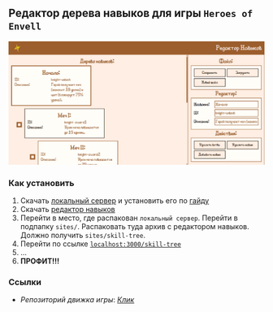 ## Редактор дерева навыков для игры `Heroes of Envell`

![Редактор](readme/screenshot.png)

### Как установить

1. Скачать [локальный сервер](https://github.com/Rul991/envell-tools-local-server/releases/latest) и установить его по [гайду](https://github.com/Rul991/envell-tools-local-server?tab=readme-ov-file#%D0%BA%D0%B0%D0%BA-%D0%B8%D1%81%D0%BF%D0%BE%D0%BB%D1%8C%D0%B7%D0%BE%D0%B2%D0%B0%D1%82%D1%8C)
2. Скачать [редактор навыков](https://github.com/Rul991/skill-tree-maker/releases/latest)
3. Перейти в место, где распакован `локальный сервер`. Перейти в подпапку `sites/`. Распаковать туда архив с редактором навыков. Должно получить `sites/skill-tree`.
4. Перейти по ссылке [`localhost:3000/skill-tree`](localhost:3000/skill-tree)
5. ...
6. **ПРОФИТ!!!**

### Ссылки

- *Репозиторий движка игры*: [*Клик*](https://github.com/traeterno/Ae2D) 